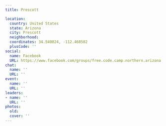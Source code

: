 ```yaml
---
title: Prescott

location:
  country: United States
  state: Arizona
  city: Prescott
  neighborhood: 
  coordinates: 34.540024, -112.468502
  plusCode: ''
social:
  name: Facebook
  URL: https://www.facebook.com/groups/free.code.camp.northern.arizona
chat:
  name: ''
  URL: ''
event:
  name: ''
  URL: ''
leaders:
- name: ''
  URL: ''
photos:
  old: 
  cover: ''
---
```

